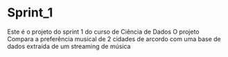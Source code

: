 # Sprint_1
Este é o projeto do sprint 1 do curso de Ciência de Dados
O projeto Compara a preferência musical de 2 cidades de arcordo com uma base de dados extraída de um streaming de música
